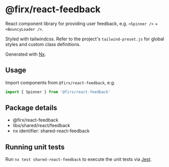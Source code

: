 # @firx/react-feedback

React component library for providing user feedback, e.g. `<Spinner />` + `<BouncyLoader />`.

Styled with tailwindcss. Refer to the project's `tailwind-preset.js` for global styles and custom class definitions.

Generated with [Nx](https://nx.dev).

## Usage

Import components from `@firx/react-feedback`, e.g.

```ts
import { Spinner } from '@firx/react-feedback'
```

## Package details

- @firx/react-feedback
- libs/shared/react/feedback
- nx identifier: shared-react-feedback

## Running unit tests

Run `nx test shared-react-feedback` to execute the unit tests via [Jest](https://jestjs.io).
